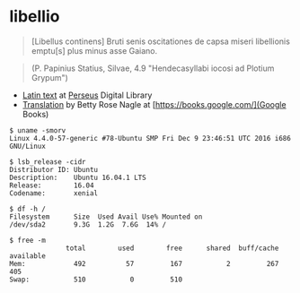# libellio

> [Libellus continens] Bruti senis oscitationes de capsa miseri libellionis emptu[s] plus minus asse Gaiano.

> (P. Papinius Statius, Silvae, 4.9 "Hendecasyllabi iocosi ad Plotium Grypum")

- [Latin text](http://www.perseus.tufts.edu/hopper/text?doc=Stat.%20Silv.%204.9.21&lang=original) at [Perseus](http://www.perseus.tufts.edu/hopper/) Digital Library
- [Translation](https://books.google.ro/books?id=8XVhb9IAJloC&pg=PA146) by Betty Rose Nagle at [https://books.google.com/](Google Books)

```
$ uname -smorv
Linux 4.4.0-57-generic #78-Ubuntu SMP Fri Dec 9 23:46:51 UTC 2016 i686 GNU/Linux

$ lsb_release -cidr
Distributor ID: Ubuntu
Description:    Ubuntu 16.04.1 LTS
Release:        16.04
Codename:       xenial

$ df -h /
Filesystem      Size  Used Avail Use% Mounted on
/dev/sda2       9.3G  1.2G  7.6G  14% /

$ free -m
              total        used        free      shared  buff/cache   available
Mem:            492          57         167           2         267         405
Swap:           510           0         510
```
